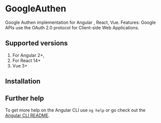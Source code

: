 # GoogleAuthen

Google Authen implementation for Angular , React, Vue.
Features: Google APIs use the OAuth 2.0 protocol for Client-side Web Applications.
<!-- Live examples: [here]('') -->

## Supported versions
1. For Angular 2+,
2. For React 14+
3. Vue 3+


## Installation

<!-- [npm i google-authen-v2]('') -->

## Further help

To get more help on the Angular CLI use `ng help` or go check out the [Angular CLI README](https://github.com/angular/angular-cli/blob/master/README.md).
